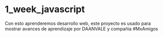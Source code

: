 # 1_week_javascript

Con esto aprenderemos desarrollo web, este proyecto es usado para mostrar avances de aprendizaje por DAANVALE y compañia #MxAmigos
